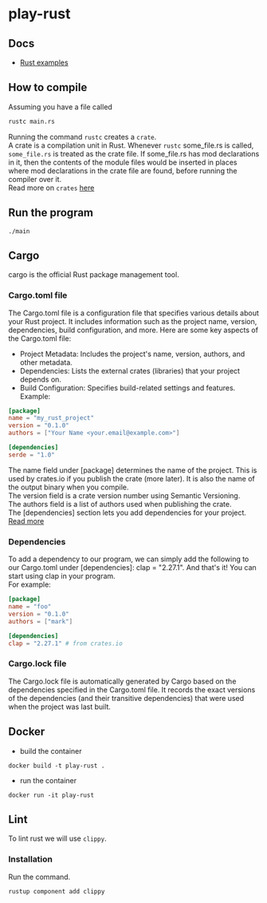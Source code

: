 # play-rust
## Docs
- [Rust examples](https://doc.rust-lang.org/rust-by-example/mod.html)

## How to compile
Assuming you have a file called 
```bash
rustc main.rs
```
Running the command `rustc` creates a `crate`.  
A crate is a compilation unit in Rust. Whenever `rustc` some_file.rs is called, `some_file.rs` is treated as the crate file. If some_file.rs has mod declarations in it, then the contents of the module files would be inserted in places where mod declarations in the crate file are found, before running the compiler over it.  
Read more on `crates` [here](https://doc.rust-lang.org/rust-by-example/crates.html)


## Run the program
```
./main
```

## Cargo
cargo is the official Rust package management tool.

### Cargo.toml file
The Cargo.toml file is a configuration file that specifies various details about your Rust project. It includes information such as the project name, version, dependencies, build configuration, and more. Here are some key aspects of the Cargo.toml file:
- Project Metadata: Includes the project's name, version, authors, and other metadata.  
- Dependencies: Lists the external crates (libraries) that your project depends on.  
- Build Configuration: Specifies build-related settings and features.  
Example:
```toml
[package]
name = "my_rust_project"
version = "0.1.0"
authors = ["Your Name <your.email@example.com>"]

[dependencies]
serde = "1.0"
```
The name field under [package] determines the name of the project. This is used by crates.io if you publish the crate (more later). It is also the name of the output binary when you compile.  
The version field is a crate version number using Semantic Versioning.  
The authors field is a list of authors used when publishing the crate.  
The [dependencies] section lets you add dependencies for your project.  
[Read more](https://doc.rust-lang.org/rust-by-example/cargo/deps.html) 

### Dependencies
To add a dependency to our program, we can simply add the following to our Cargo.toml under [dependencies]: clap = "2.27.1". And that's it! You can start using clap in your program.  
For example:
```toml
[package]
name = "foo"
version = "0.1.0"
authors = ["mark"]

[dependencies]
clap = "2.27.1" # from crates.io
```

### Cargo.lock file
The Cargo.lock file is automatically generated by Cargo based on the dependencies specified in the Cargo.toml file. It records the exact versions of the dependencies (and their transitive dependencies) that were used when the project was last built.

## Docker
- build the container
```
docker build -t play-rust .
```
- run the container
```
docker run -it play-rust
```

## Lint
To lint rust we will use `clippy`.

### Installation
Run the command.
```bash
rustup component add clippy
```
